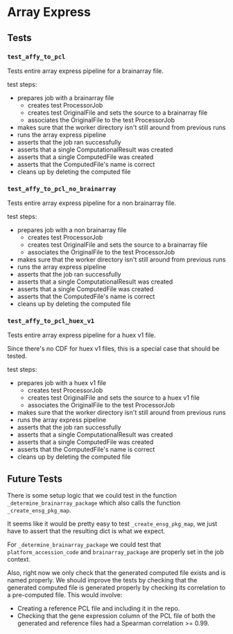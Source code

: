 # Array Express

## Tests

### `test_affy_to_pcl`

Tests entire array express pipeline for a brainarray file.

test steps:
- prepares job with a brainarray file
    - creates test ProcessorJob
    - creates test OriginalFile and sets the source to a brainarray file
    - associates the OriginalFile to the test ProcessorJob
- makes sure that the worker directory isn't still around from previous runs
- runs the array express pipeline
- asserts that the job ran successfully
- asserts that a single ComputationalResult was created
- asserts that a single ComputedFile was created
- asserts that the ComputedFile's name is correct
- cleans up by deleting the computed file

### `test_affy_to_pcl_no_brainarray`

Tests entire array express pipeline for a non brainarray file.

test steps:
- prepares job with a non brainarray file
    - creates test ProcessorJob
    - creates test OriginalFile and sets the source to a brainarray file
    - associates the OriginalFile to the test ProcessorJob
- makes sure that the worker directory isn't still around from previous runs
- runs the array express pipeline
- asserts that the job ran successfully
- asserts that a single ComputationalResult was created
- asserts that a single ComputedFile was created
- asserts that the ComputedFile's name is correct
- cleans up by deleting the computed file

### `test_affy_to_pcl_huex_v1`

Tests entire array express pipeline for a huex v1 file.

Since there's no CDF for huex v1 files, this is a special case that should be tested.

test steps:
- prepares job with a huex v1 file
    - creates test ProcessorJob
    - creates test OriginalFile and sets the source to a huex v1 file
    - associates the OriginalFile to the test ProcessorJob
- makes sure that the worker directory isn't still around from previous runs
- runs the array express pipeline
- asserts that the job ran successfully
- asserts that a single ComputationalResult was created
- asserts that a single ComputedFile was created
- asserts that the ComputedFile's name is correct
- cleans up by deleting the computed file

## Future Tests

There is some setup logic that we could test in the function `_determine_brainarray_package` which also calls the function `_create_ensg_pkg_map`.

It seems like it would be pretty easy to test `_create_ensg_pkg_map`, we just have to assert that the resulting dict is what we expect.

For `_determine_brainarray_package` we could test that `platform_accession_code` and `brainarray_package` are properly set in the job context.

Also, right now we only check that the generated computed file exists and is named properly.
We should improve the tests by checking that the generated computed file is generated properly by checking its correlation to a pre-computed file.
This would involve:
- Creating a reference PCL file and including it in the repo.
- Checking that the gene expression column of the PCL file of both the generated and reference files had a Spearman correlation >= 0.99.
